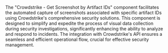 The "Crowdstrike - Get Screenshot by Artifact IDs" component facilitates the automated capture of screenshots associated with specific artifact IDs using Crowdstrike's comprehensive security solutions. This component is designed to simplify and expedite the process of visual data collection during security investigations, significantly enhancing the ability to analyze and respond to incidents. The integration with Crowdstrike's API ensures a seamless and efficient operational flow, crucial for effective security management.

